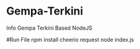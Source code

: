 # Gempa-Terkini
Info Gempa Terkini Based NodeJS

#Run File
npm install cheerio request
node index.js

